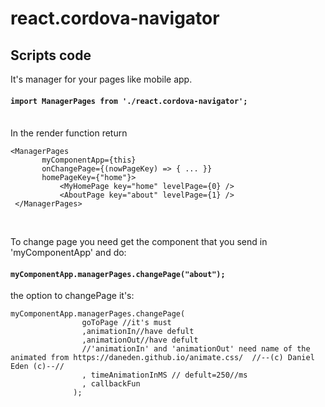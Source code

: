# react.cordova-navigator

## Scripts code
It's manager for your pages like mobile app.<br>

#### `import ManagerPages from './react.cordova-navigator';`

<br>
In the render function return

 ```
 <ManagerPages
        myComponentApp={this}
        onChangePage={(nowPageKey) => { ... }}    
        homePageKey={"home"}>
            <MyHomePage key="home" levelPage={0} />
            <AboutPage key="about" levelPage={1} />
  </ManagerPages>
```

<br>

To change page you need get the component that you send in 'myComponentApp' and do:
#### `myComponentApp.managerPages.changePage("about");` 
the option to changePage it's:
```
myComponentApp.managerPages.changePage(
                goToPage //it's must
                ,animationIn//have defult
                ,animationOut//have defult
                //'animationIn' and 'animationOut' need name of the animated from https://daneden.github.io/animate.css/  //--(c) Daniel Eden (c)--//  
                , timeAnimationInMS // defult=250//ms
                , callbackFun
              );
```

